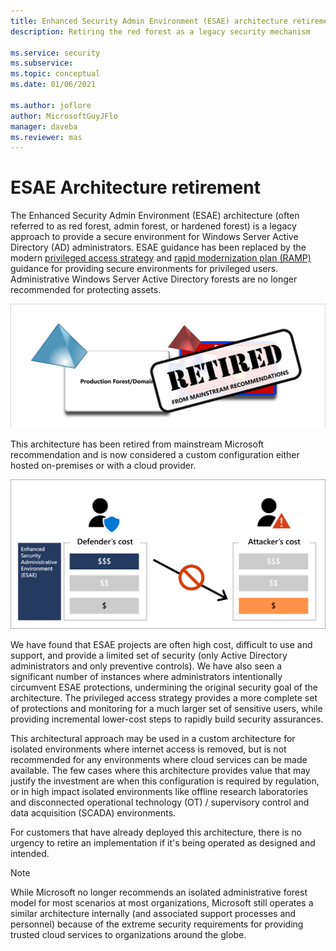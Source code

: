 ```yaml
---
title: Enhanced Security Admin Environment (ESAE) architecture retirement
description: Retiring the red forest as a legacy security mechanism

ms.service: security
ms.subservice: 
ms.topic: conceptual
ms.date: 01/06/2021

ms.author: joflore
author: MicrosoftGuyJFlo
manager: daveba
ms.reviewer: mas
---
```

# ESAE Architecture retirement

The Enhanced Security Admin Environment (ESAE) architecture (often referred to as red forest, admin forest, or hardened forest) is a legacy approach to provide a secure environment for Windows Server Active Directory (AD) administrators. ESAE guidance has been replaced by the modern [privileged access strategy](privileged-access-strategy.md) and [rapid modernization plan (RAMP)](security-rapid-modernization-plan.md) guidance for providing secure environments for privileged users. Administrative Windows Server Active Directory forests are no longer recommended for protecting assets.

![Retirement of ESAE notification](./media/esae-retirement/retirement.png)

This architecture has been retired from mainstream Microsoft recommendation and is now considered a custom configuration either hosted on-premises or with a cloud provider.

![PLACEHOLDER](./media/esae-retirement/defender-vs-attacker-cost.png)

We have found that ESAE projects are often high cost, difficult to use and support, and provide a limited set of security (only Active Directory administrators and only preventive controls). We have also seen a significant number of instances where administrators intentionally circumvent ESAE protections, undermining the original security goal of the architecture. The privileged access strategy provides a more complete set of protections and monitoring for a much larger set of sensitive users, while providing incremental lower-cost steps to rapidly build security assurances.

This architectural approach may be used in a custom architecture for isolated environments where internet access is removed, but is not recommended for any environments where cloud services can be made available. The few cases where this architecture provides value that may justify the investment are when this configuration is required by regulation, or in high impact isolated environments like offline research laboratories and disconnected operational technology (OT) / supervisory control and data acquisition (SCADA) environments.

For customers that have already deployed this architecture, there is no urgency to retire an implementation if it's being operated as designed and intended.

> [!NOTE]
> While Microsoft no longer recommends an isolated administrative forest model for most scenarios at most organizations, Microsoft still operates a similar architecture internally (and associated support processes and personnel) because of the extreme security requirements for providing trusted cloud services to organizations around the globe.
